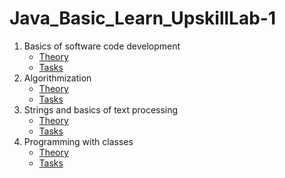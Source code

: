 # Java_Basic_Learn_UpskillLab-1

1. Basics of software code development
    - [Theory](md/module1/Basics%20of%20software%20code%20development.md)
    - [Tasks](md/module1/Tasks.md)
2. Algorithmization
    - [Theory](md/module2/Algorithmization.md)
    - [Tasks](md/module2/Tasks.md)
3. Strings and basics of text processing
    - [Theory](md/module3/Strings%20and%20basics%20of%20text%20processing.md)
    - [Tasks](md/module3/Tasks.md)
4. Programming with classes
    - [Theory](md/module4/Programming%20with%20classes.md)
    - [Tasks](md/module4/Tasks.md)
    
